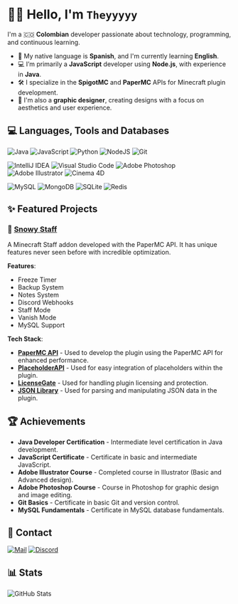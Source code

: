 # 👋🏽 Hello, I'm `Theyyyyy`

I'm a 🇨🇴 **Colombian** developer passionate about technology, programming, and continuous learning.

- 💬 My native language is **Spanish**, and I'm currently learning **English**.
- 💻 I’m primarily a **JavaScript** developer using **Node.js**, with experience in **Java**.
- 🛠️ I specialize in the **SpigotMC** and **PaperMC** APIs for Minecraft plugin development.
- 🎨 I'm also a **graphic designer**, creating designs with a focus on aesthetics and user experience.

## 💻 Languages, Tools and Databases

![Java](https://img.shields.io/badge/java-%23ED8B00.svg?style=for-the-badge&logo=openjdk&logoColor=white)
![JavaScript](https://img.shields.io/badge/javascript-%23323330.svg?style=for-the-badge&logo=javascript&logoColor=%23F7DF1E)
![Python](https://img.shields.io/badge/Python-3776AB?logo=python&logoColor=fff&style=for-the-badge)
![NodeJS](https://img.shields.io/badge/node.js-6DA55F?style=for-the-badge&logo=node.js&logoColor=white)
![Git](https://img.shields.io/badge/git-%23F05033.svg?style=for-the-badge&logo=git&logoColor=white)

![IntelliJ IDEA](https://img.shields.io/badge/IntelliJIDEA-000000.svg?style=for-the-badge&logo=intellij-idea&logoColor=white)
![Visual Studio Code](https://img.shields.io/badge/Visual%20Studio%20Code-0078d7.svg?style=for-the-badge&logo=visual-studio-code&logoColor=white)
![Adobe Photoshop](https://img.shields.io/badge/adobe%20photoshop-%2331A8FF.svg?style=for-the-badge&logo=adobe%20photoshop&logoColor=white)
![Adobe Illustrator](https://img.shields.io/badge/adobe%20illustrator-%23FF9A00.svg?style=for-the-badge&logo=adobe%20illustrator&logoColor=white)
![Cinema 4D](https://img.shields.io/badge/Cinema%204D-011A6A?logo=cinema4d&logoColor=fff&style=for-the-badge)

![MySQL](https://img.shields.io/badge/mysql-4479A1.svg?style=for-the-badge&logo=mysql&logoColor=white)
![MongoDB](https://img.shields.io/badge/MongoDB-%234ea94b.svg?style=for-the-badge&logo=mongodb&logoColor=white)
![SQLite](https://img.shields.io/badge/sqlite-%2307405e.svg?style=for-the-badge&logo=sqlite&logoColor=white)
![Redis](https://img.shields.io/badge/redis-%23DD0031.svg?style=for-the-badge&logo=redis&logoColor=white)

## ✨ Featured Projects

### 👮 [Snowy Staff](https://builtbybit.com/resources/snowystaff-staffmode-staffutils.54834/)
A Minecraft Staff addon developed with the PaperMC API. It has unique features never seen before with incredible optimization.

**Features**: 
  - Freeze Timer
  - Backup System
  - Notes System
  - Discord Webhooks
  - Staff Mode
  - Vanish Mode
  - MySQL Support

**Tech Stack**:
  - [**PaperMC API**](https://docs.papermc.io/paper/dev/api) - Used to develop the plugin using the PaperMC API for enhanced performance.
  - [**PlaceholderAPI**](https://wiki.placeholderapi.com/) - Used for easy integration of placeholders within the plugin.
  - [**LicenseGate**](https://docs.licensegate.io/) - Used for handling plugin licensing and protection.
  - [**JSON Library**](https://mvnrepository.com/artifact/org.json/json/20090211) - Used for parsing and manipulating JSON data in the plugin.

## 🏆 Achievements

- **Java Developer Certification** - Intermediate level certification in Java development.
- **JavaScript Certificate** - Certificate in basic and intermediate JavaScript.
- **Adobe Illustrator Course** - Completed course in Illustrator (Basic and Advanced design).
- **Adobe Photoshop Course** - Course in Photoshop for graphic design and image editing.
- **Git Basics** - Certificate in basic Git and version control.
- **MySQL Fundamentals** - Certificate in MySQL database fundamentals.

## 📱 Contact
[![Mail](https://img.shields.io/badge/mail-ssttevennn%40gmail.com-dd4336?style=for-the-badge&logo=gmail)](mailto:ssttevennn@gmail.com)
[![Discord](https://img.shields.io/badge/theyyyyy.-%235662f6.svg?style=for-the-badge&logo=discord&logoColor=white)](https://discordapp.com/users/1245015803321909373)

## 📊 Stats

![GitHub Stats](https://github-readme-stats.vercel.app/api?username=theyyyyy&show_icons=true&count_private=true&hide=prs&theme=holi)
